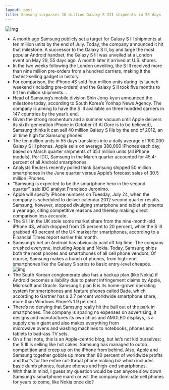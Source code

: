 ```yaml
---
layout: post
title: Samsung surpasses 10 million Galaxy S III shipments in 55 days
---
```

![img](http://media.idownloadblog.com/wp-content/uploads/2012/06/Samsung-Galaxy-S-III-two-up-front-back-white.jpeg)
* A month ago Samsung publicly set a target for Galaxy S III shipments at ten million units by the end of July. Today, the company announced it hit that milestone. A successor to the Galaxy S II, by and large the most popular Android handset, the Galaxy S III was unveiled at a London event on May 29, 55 days ago. A month later it arrived at U.S. shores.
* In the two weeks following the London unveiling, the S III received more than nine million pre-orders from a hundred carriers, making it the fastest-selling gadget in history.
* For comparison, the iPhone 4S sold four million units during its launch weekend (including pre-orders) and the Galaxy S II took five months to hit ten million shipments…
* Head of Samsung’s mobile division Shin Jong-kyun announced the milestone today, according to South Korea’s Yonhap News Agency. The company is aiming to have the S III available on three hundred carriers in 147 countries by the year’s end.
* Given the strong momentum and a summer vacuum until Apple delivers its sixth-generation iPhone in October (if Al Gore is to be believed), Samsung thinks it can sell 40 million Galaxy S IIIs by the end of 2012, an all time high for Samsung phones.
* The ten million units in 55 days translates into a daily average of 190,000 Galaxy S III phones. Apple sells on average 388,000 iPhones each day, based on March quarter shipments of 35.1 million units (all iPhone models). Per IDC, Samsung in the March quarter accounted for 45.4-percent of all Android smartphones.
* Analysts Reuters recently polled think Samsung shipped 50 million smartphones in the June quarter versus Apple’s forecast sales of 30.5 million iPhones.
* “Samsung is expected to be the smartphone hero in the second quarter”, said IDC analyst Francisco Jeronimo.
* Apple will specify iPhone numbers on Tuesday, July 24, when the company is scheduled to deliver calendar 2012 second quarter results. Samsung, however, stopped divulging smartphone and tablet shipments a year ago, citing competitive reasons and thereby making direct comparison less accurate.
* The S III in the UK stole some market share from the nine-month-old iPhone 4S, which dropped from 25 percent to 20 percent, while the S III grabbed 40 percent of the UK market for smartphones, according to a Financial Times report earlier this month.
* Samsung’s bet on Android has obviously paid off big time. The company crushed everyone, including Apple and Nokia. Today, Samsung ships both the most phones and smartphones of all cell phone vendors. Of course, Samsung makes a bunch of phones, from high-end smartphones like the Galaxy S series to basic entry-level cheapos.
![img](http://media.idownloadblog.com/wp-content/uploads/2012/05/Samsung-Galaxy-S-III-top-right-flat-angled.jpg)
* The South Korean conglomerate also has a backup plan (like Nokia) if Android becomes a liability due to patent infringement claims by Apple, Microsoft and Oracle. Samsung’s plan B is its home-grown operating system for smartphones and feature phones called Bada, which according to Gartner has a 2.7 percent worldwide smartphone share, more than Windows Phone’s 1.9 percent.
* There’s no denying that Samsung really hit the ball out of the park in smartphones. The company is sparing no expenses on advertising, it designs and manufactures its own chips and AMOLED displays, is a supply chain giant and also makes everything from microwave ovens and washing machines to notebooks, phones and tablets to bad-ass TV sets.
* On a final note, this is an Apple-centric blog, but let’s not kid ourselves: the S III is selling like hot cakes. Samsung has managed to outdo competition and creep up on the iPhone from behind. Also, Apple and Samsung together gobble up more than 80 percent of worldwide profits and that’s for the entire cut-throat phone making biz which includes basic dumb phones, feature phones and high-end smartphones.
* With that in mind, I guess my question would be can anyone slow down Samsung’s smartphone march or will the company dominate cell phones for years to come, like Nokia once did?

